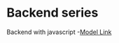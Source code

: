 # Backend series

Backend with javascript
-[Model Link](https://app.eraser.io/workspace/YtPqZ1VogxGy1jzIDkzj)